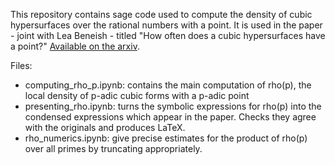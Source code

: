 This repository contains sage code used to compute the density of cubic hypersurfaces over the rational numbers with a point. 
It is used in the paper - joint with Lea Beneish - titled "How often does a cubic hypersurfaces have a point?" [Available on the arxiv](https://arxiv.org/pdf/2405.06584).

Files:
* computing_rho_p.ipynb: contains the main computation of rho(p), the local density of p-adic cubic forms with a p-adic point
* presenting_rho.ipynb:  turns the symbolic expressions for rho(p) into the condensed expressions which appear in the paper. Checks they agree with the originals and produces LaTeX.
* rho_numerics.ipynb:    give precise estimates for the product of rho(p) over all primes by truncating appropriately.
